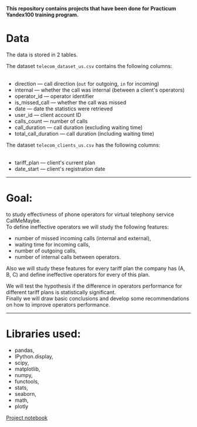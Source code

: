 **This repository contains projects that have been done for Practicum Yandex100 training program.**

# Data
The data is stored in 2 tables. 

The dataset `telecom_dataset_us.csv` contains the following columns: <br>
<br>
- direction — call direction (`out` for outgoing, `in` for incoming)<br>
- internal — whether the call was internal (between a client's operators)<br>
- operator_id — operator identifier<br>
- is_missed_call — whether the call was missed<br>
- date — date the statistics were retrieved<br>
- user_id — client account ID<br>
- calls_count — number of calls<br>
- call_duration — call duration (excluding waiting time)<br>
- total_call_duration — call duration (including waiting time)<br>

 
 The dataset `telecom_clients_us.csv` has the following columns:<br>
<br>
- tariff_plan — client's current plan<br>
- date_start — client's registration date<br>

____

# Goal:
to study effectivness of phone operators for virtual telephony service CallMeMaybe. <br>
To define ineffective operators we will study the following features: <br>
- number of missed incoming calls (internal and external),  <br>
- waiting time for incoming calls,  <br>
- number of outgoing calls,  <br>
- number of internal calls between operators.  <br>

Also we will study these features for every tariff plan the company has (A, B, C) and define ineffective operators for every of this plan.  <br>

We will test the hypothesis if the difference in operators performance for different tariff plans is statistically significant.<br>
Finally we will draw basic conclusions and develop some recommendations on how to improve operators performance. <br>
____

# Libraries used:
- pandas, 
- IPython.display,
- scipy,
- matplotlib, 
- numpy, 
- functools, 
- stats, 
- seaborn, 
- math, 
- plotly

[Project notebook](https://ulfsky.github.io/phone_operators_analysis/phone_operators_analysis.html)